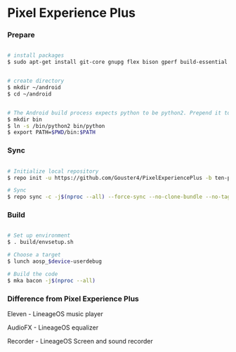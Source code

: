# Pixel Experience Plus #


### Prepare ###

```bash

# install packages
$ sudo apt-get install git-core gnupg flex bison gperf build-essential zip curl zlib1g-dev gcc-multilib g++-multilib libc6-dev-i386 lib32ncurses5-dev x11proto-core-dev libx11-dev lib32z-dev libgl1-mesa-dev libxml2-utils xsltproc unzip

```


```bash

# create directory
$ mkdir ~/android
$ cd ~/android

```

```bash

# The Android build process expects python to be python2. Prepend it to the PATH
$ mkdir bin
$ ln -s /bin/python2 bin/python
$ export PATH=$PWD/bin:$PATH

```


### Sync ###

```bash

# Initialize local repository
$ repo init -u https://github.com/Gouster4/PixelExperiencePlus -b ten-plus

# Sync
$ repo sync -c -j$(nproc --all) --force-sync --no-clone-bundle --no-tags
```

### Build ###

```bash

# Set up environment
$ . build/envsetup.sh

# Choose a target
$ lunch aosp_$device-userdebug

# Build the code
$ mka bacon -j$(nproc --all)
```

### Difference from Pixel Experience Plus ###

Eleven - LineageOS music player  

AudioFX - LineageOS equalizer

Recorder - LineageOS Screen and sound recorder
